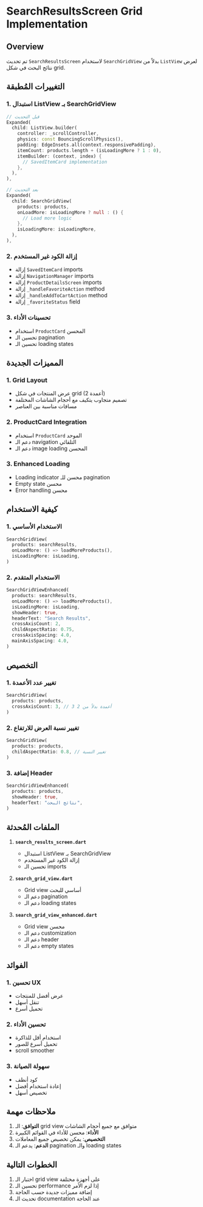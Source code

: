 # SearchResultsScreen Grid Implementation

## Overview
تم تحديث `SearchResultsScreen` لاستخدام `SearchGridView` بدلاً من `ListView` لعرض نتائج البحث في شكل grid.

## التغييرات المُطبقة

### 1. استبدال ListView بـ SearchGridView
```dart
// قبل التحديث
Expanded(
  child: ListView.builder(
    controller: _scrollController,
    physics: const BouncingScrollPhysics(),
    padding: EdgeInsets.all(context.responsivePadding),
    itemCount: products.length + (isLoadingMore ? 1 : 0),
    itemBuilder: (context, index) {
      // SavedItemCard implementation
    },
  ),
),

// بعد التحديث
Expanded(
  child: SearchGridView(
    products: products,
    onLoadMore: isLoadingMore ? null : () {
      // Load more logic
    },
    isLoadingMore: isLoadingMore,
  ),
),
```

### 2. إزالة الكود غير المستخدم
- إزالة `SavedItemCard` imports
- إزالة `NavigationManager` imports
- إزالة `ProductDetailsScreen` imports
- إزالة `_handleFavoriteAction` method
- إزالة `_handleAddToCartAction` method
- إزالة `_favoriteStatus` field

### 3. تحسينات الأداء
- استخدام `ProductCard` المحسن
- تحسين الـ pagination
- تحسين الـ loading states

## المميزات الجديدة

### 1. Grid Layout
- عرض المنتجات في شكل grid (2 أعمدة)
- تصميم متجاوب يتكيف مع أحجام الشاشات المختلفة
- مسافات مناسبة بين العناصر

### 2. ProductCard Integration
- استخدام `ProductCard` الموحد
- دعم الـ navigation التلقائي
- دعم الـ image loading المحسن

### 3. Enhanced Loading
- Loading indicator محسن للـ pagination
- Empty state محسن
- Error handling محسن

## كيفية الاستخدام

### 1. الاستخدام الأساسي
```dart
SearchGridView(
  products: searchResults,
  onLoadMore: () => loadMoreProducts(),
  isLoadingMore: isLoading,
)
```

### 2. الاستخدام المتقدم
```dart
SearchGridViewEnhanced(
  products: searchResults,
  onLoadMore: () => loadMoreProducts(),
  isLoadingMore: isLoading,
  showHeader: true,
  headerText: "Search Results",
  crossAxisCount: 2,
  childAspectRatio: 0.75,
  crossAxisSpacing: 4.0,
  mainAxisSpacing: 4.0,
)
```

## التخصيص

### 1. تغيير عدد الأعمدة
```dart
SearchGridView(
  products: products,
  crossAxisCount: 3, // 3 أعمدة بدلاً من 2
)
```

### 2. تغيير نسبة العرض للارتفاع
```dart
SearchGridView(
  products: products,
  childAspectRatio: 0.8, // تغيير النسبة
)
```

### 3. إضافة Header
```dart
SearchGridViewEnhanced(
  products: products,
  showHeader: true,
  headerText: "نتائج البحث",
)
```

## الملفات المُحدثة

1. **`search_results_screen.dart`**
   - استبدال ListView بـ SearchGridView
   - إزالة الكود غير المستخدم
   - تحسين الـ imports

2. **`search_grid_view.dart`**
   - Grid view أساسي للبحث
   - دعم الـ pagination
   - دعم الـ loading states

3. **`search_grid_view_enhanced.dart`**
   - Grid view محسن
   - دعم الـ customization
   - دعم الـ header
   - دعم الـ empty states

## الفوائد

### 1. تحسين UX
- عرض أفضل للمنتجات
- تنقل أسهل
- تحميل أسرع

### 2. تحسين الأداء
- استخدام أقل للذاكرة
- تحميل أسرع للصور
- scroll smoother

### 3. سهولة الصيانة
- كود أنظف
- إعادة استخدام أفضل
- تخصيص أسهل

## ملاحظات مهمة

1. **التوافق**: الـ grid view متوافق مع جميع أحجام الشاشات
2. **الأداء**: محسن للأداء في القوائم الكبيرة
3. **التخصيص**: يمكن تخصيص جميع المعاملات
4. **الدعم**: يدعم الـ pagination والـ loading states

## الخطوات التالية

1. اختبار الـ grid view على أجهزة مختلفة
2. تحسين الـ performance إذا لزم الأمر
3. إضافة مميزات جديدة حسب الحاجة
4. تحديث الـ documentation عند الحاجة
